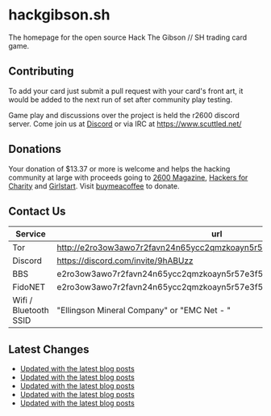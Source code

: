 # hackgibson.sh
The homepage for the open source Hack The Gibson // SH trading card game.


## Contributing

To add your card just submit a pull request with your card's front art, it would be added to the next run of set after community play testing.

Game play and discussions over the project is held the r2600 discord server. Come join us at [Discord](https://discord.com/invite/9hABUzz) or via IRC at https://www.scuttled.net/


## Donations

Your donation of $13.37 or more is welcome and helps the hacking community at large with proceeds going to [2600 Magazine](https://2600.com/), [Hackers for Charity](https://hackersforcharity.org) and [Girlstart](https://girlstart.org).  Visit [buymeacoffee](https://www.buymeacoffee.com/hackgibson.sh) to donate.


## Contact Us

Service | url
-|-
Tor | http://e2ro3ow3awo7r2favn24n65ycc2qmzkoayn5r57e3f56nvjwdcgg32ad.onion
Discord | https://discord.com/invite/9hABUzz
BBS | e2ro3ow3awo7r2favn24n65ycc2qmzkoayn5r57e3f56nvjwdcgg32ad.onion:23
FidoNET | e2ro3ow3awo7r2favn24n65ycc2qmzkoayn5r57e3f56nvjwdcgg32ad.onion:24554
Wifi / Bluetooth SSID | "Ellingson Mineral Company" or "EMC Net - <fidonet address>"

## Latest Changes
<!-- BLOG-POST-LIST:START -->
- [Updated with the latest blog posts](https://github.com/DFW2600/hackgibson.sh/commit/19d599876f0ab2cb357694fd0cade50e710858c3)
- [Updated with the latest blog posts](https://github.com/DFW2600/hackgibson.sh/commit/4505169fe0c2ef0a98de965ada66b0fa041def33)
- [Updated with the latest blog posts](https://github.com/DFW2600/hackgibson.sh/commit/921682238835173329a43a31f8823aefcd75a445)
- [Updated with the latest blog posts](https://github.com/DFW2600/hackgibson.sh/commit/af7d077e5adf4f19e406eb2f8cf2cde0bd632cd6)
- [Updated with the latest blog posts](https://github.com/DFW2600/hackgibson.sh/commit/e0fb5835ff5c62c8fbf9dca3b76cd0605c2b0d4b)
<!-- BLOG-POST-LIST:END -->
